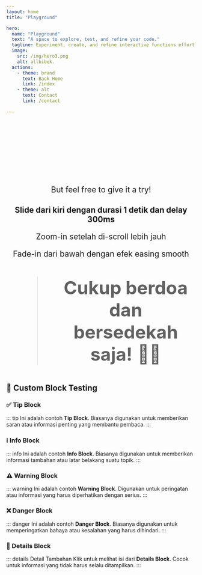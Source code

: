 ```yaml
---
layout: home
title: "Playground"

hero:
  name: "Playground"
  text: "A space to explore, test, and refine your code."
  tagline: Experiment, create, and refine interactive functions effortlessly. Explore coding, creativity, and problem-solving in a hands-on environment designed for learning and innovation.
  image:
    src: /img/hero3.png
    alt: allbibek.
  actions:
    - theme: brand
      text: Back Home
      link: /index
    - theme: alt
      text: Contact
      link: /contact

---
```


<script setup>
import NotFound from '../.vitepress/theme/components/NotFound.vue';
import TabsComponent from '../.vitepress/theme/components/Tabs.vue';
import Chart from '../.vitepress/theme/components/Chart.vue';
</script>

<NotFound />

<div class="play-title" data-aos="fade-up">
  <h1>This Playground is still<br>a Work in Progress</h1>
  <p> But feel free to give it a try! </p>

  <ClientOnly>
    <TabsComponent />
  </ClientOnly>

  <ClientOnly>
    <Chart />
  </ClientOnly>

  <div data-aos="fade-right" data-aos-delay="300">
    <h2 style= "text-align: center">Slide dari kiri dengan durasi 1 detik dan delay 300ms</h2>
  </div>

  <div data-aos="zoom-in" data-aos-offset="300" data-aos-delay="600">
    <p>Zoom-in setelah di-scroll lebih jauh</p>
  </div>

  <div data-aos="fade-up" data-aos-delay="600">
    <p>Fade-in dari bawah dengan efek easing smooth</p>
  </div>

  <blockquote data-aos="fade-up" style="text-align: center; font-size: 3rem">
    <strong>Cukup berdoa dan bersedekah saja!</strong> 🧘🏻
  </blockquote>
</div>

## 📌 Custom Block Testing

### ✅ Tip Block
::: tip
Ini adalah contoh **Tip Block**. Biasanya digunakan untuk memberikan saran atau informasi penting yang membantu pembaca.
:::

### ℹ️ Info Block
::: info
Ini adalah contoh **Info Block**. Biasanya digunakan untuk memberikan informasi tambahan atau latar belakang suatu topik.
:::

### ⚠️ Warning Block
::: warning
Ini adalah contoh **Warning Block**. Digunakan untuk peringatan atau informasi yang harus diperhatikan dengan serius.
:::

### ❌ Danger Block
::: danger
Ini adalah contoh **Danger Block**. Biasanya digunakan untuk memperingatkan bahaya atau kesalahan yang harus dihindari.
:::

### 📖 Details Block
::: details Detail Tambahan
Klik untuk melihat isi dari **Details Block**. Cocok untuk informasi yang tidak harus selalu ditampilkan.
:::

<pdfmake />

<style scoped>

  .play-title h1 {
    font-family: 'Manrope', sans-serif;
    font-size: 2.5rem;
    font-weight: 900;
    letter-spacing: -0.05em;
    line-height: 1.3;
    color: transparent;
    background: var(--hero-text-gradient-light);
    -webkit-background-clip: text;
    background-clip: text;
    text-align: center;
  }

  html.dark .play-title h1 {
    background: var(--hero-text-gradient-dark);
    -webkit-background-clip: text;
    background-clip: text;
  }

  .play-title p {
    text-align: center;
    font-size: 1.3rem;
  }

@media (max-width: 768px) {
  .play-title h1 { font-size: 2rem; }
  .play-title h2 { font-size: 2rem; }
  .play-title p { font-size: 1rem; }
}

</style>